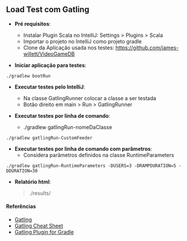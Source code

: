 ## Load Test com Gatling

- **Pré requisitos**:
  - Instalar Plugin Scala no IntelliJ: Settings > Plugins > Scala
  - Importar o projeto no IntelliJ como projeto gradle
  - Clone da Aplicação usada nos testes: https://github.com/james-willett/VideoGameDB

- **Iniciar aplicação para testes**:
```
./gradlew bootRun
```

- **Executar testes pelo IntelliJ**:
    - Na classe GatlingRunner colocar a classe a ser testada
    - Botão direito em main > Run > GatlingRunner    

- **Executar testes por linha de comando**:
    - ./gradlew gatlingRun-nomeDaClasse
    
```
./gradlew gatlingRun-CustomFeeder
```

- **Executar testes por linha de comando com parâmetros**:
    - Considera parâmetros definidos na classe RuntimeParameters
    
```
./gradlew gatlingRun-RuntimeParameters -DUSERS=3 -DRAMPDURATION=5 -DDURATION=30
```

- **Relatório html**: 
  > ./results/

#### Referências

- [Gatling](https://gatling.io/)
- [Gatling Cheat Sheet](https://gatling.io/docs/current/cheat-sheet/)
- [Gatling Plugin for Gradle](https://github.com/lkishalmi/gradle-gatling-plugin)